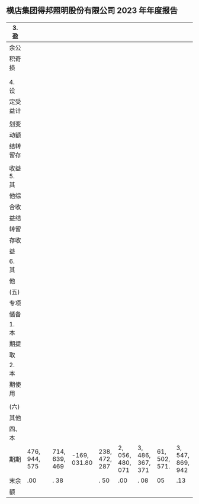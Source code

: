 ## 横店集团得邦照明股份有限公司 2023 年年度报告

| 3. 盈       |               |  |               |              |               |                  |                  |               |                  |
|------------|---------------|--|---------------|--------------|---------------|------------------|------------------|---------------|------------------|
| 余公         |               |  |               |              |               |                  |                  |               |                  |
| 积奇损        |               |  |               |              |               |                  |                  |               |                  |
|            |               |  |               |              |               |                  |                  |               |                  |
|            |               |  |               |              |               |                  |                  |               |                  |
| 4. 设       |               |  |               |              |               |                  |                  |               |                  |
| 定受<br>益计   |               |  |               |              |               |                  |                  |               |                  |
|            |               |  |               |              |               |                  |                  |               |                  |
| 划变         |               |  |               |              |               |                  |                  |               |                  |
| 动额         |               |  |               |              |               |                  |                  |               |                  |
| 结转留存       |               |  |               |              |               |                  |                  |               |                  |
|            |               |  |               |              |               |                  |                  |               |                  |
| 收益<br>5. 其 |               |  |               |              |               |                  |                  |               |                  |
| 他综         |               |  |               |              |               |                  |                  |               |                  |
| 合收         |               |  |               |              |               |                  |                  |               |                  |
| 益结         |               |  |               |              |               |                  |                  |               |                  |
| 转留         |               |  |               |              |               |                  |                  |               |                  |
| 存收         |               |  |               |              |               |                  |                  |               |                  |
| 益          |               |  |               |              |               |                  |                  |               |                  |
| 6. 其       |               |  |               |              |               |                  |                  |               |                  |
| 他          |               |  |               |              |               |                  |                  |               |                  |
| (五)        |               |  |               |              |               |                  |                  |               |                  |
| 专项         |               |  |               |              |               |                  |                  |               |                  |
| 储备         |               |  |               |              |               |                  |                  |               |                  |
| 1. 本       |               |  |               |              |               |                  |                  |               |                  |
| 期提         |               |  |               |              |               |                  |                  |               |                  |
| 取          |               |  |               |              |               |                  |                  |               |                  |
| 2. 本       |               |  |               |              |               |                  |                  |               |                  |
| 期使用        |               |  |               |              |               |                  |                  |               |                  |
|            |               |  |               |              |               |                  |                  |               |                  |
| (六)        |               |  |               |              |               |                  |                  |               |                  |
| 其他         |               |  |               |              |               |                  |                  |               |                  |
| 四、本        |               |  |               |              |               |                  |                  |               |                  |
| 期期         | 476, 944, 575 |  | 714, 639, 469 | -169, 031.80 | 238, 472, 287 | 2, 056, 480, 071 | 3, 486, 367, 371 | 61, 502, 571. | 3, 547, 869, 942 |
| 末余         | .00           |  | . 38          |              | . 50          | .00              | . 08             | 05            | .13              |
| 额          |               |  |               |              |               |                  |                  |               |                  |